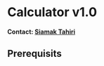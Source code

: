 <h1>Calculator v1.0</h1>

<p><b>Contact: <a href="">Siamak Tahiri</b></p></a>

<h2>Prerequisits</h2>
